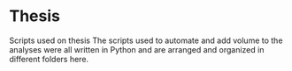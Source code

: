 # Thesis
Scripts used on thesis
The scripts used to automate and add volume to the analyses were all written in Python and are arranged and organized in different folders here.
